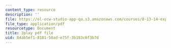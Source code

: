 ```yaml
---
content_type: resource
description: ''
file: https://ol-ocw-studio-app-qa.s3.amazonaws.com/courses/8-13-14-experimental-physics-i-ii-junior-lab-fall-2016-spring-2017/84ab5ef1818150ade75f3b183c6f3b7d_kHPWYeJ1ISI.pdf
file_type: application/pdf
resourcetype: Document
title: 3play pdf file
uid: 84ab5ef1-8181-50ad-e75f-3b183c6f3b7d
---
```

